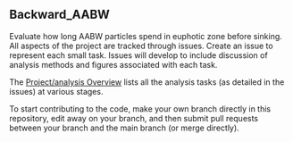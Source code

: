 ## Backward_AABW

Evaluate how long AABW particles spend in euphotic zone before sinking. All aspects of the project are tracked through issues. Create an issue to represent each small task. Issues will develop to include discussion of analysis methods and figures associated with each task.

The [Project/analysis Overview](https://github.com/Midway-X/Backward_AABW/projects/1) lists all the analysis tasks (as detailed in the issues) at various stages.

To start contributing to the code, make your own branch directly in this repository, edit away on your branch, and then submit pull requests between your branch and the main branch (or merge directly).

